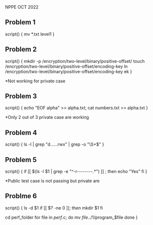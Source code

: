 NPPE OCT 2022
 
Problem 1
------------------
script() { 
mv *.txt level1
}

Problem 2
--------------
script() {
mkdir -p /encryption/two-level/binary/positive-offset/
touch /encryption/two-level/binary/positive-offset/encoding-key
ln /encryption/two-level/binary/positive-offset/encoding-key ek
}

*Not working for private case

Problem 3
---------------
script() {
echo "EOF alpha" >> alpha.txt; cat numbers.txt >> alpha.txt
}

*Only 2 out of 3 private case are working

Problem 4
--------------
script() {
ls -l | grep "d......rwx" | grep -o "\S\+$"
}

Problem 5
---------------
script() {
if [[ $(ls -l $1 | grep -e "^-r--------.*") ]] ; then
    echo "Yes"
fi
}

*Public test case is not passing but private are

Problme 6
-------------
script() { 
ls -d $1
if [[ $? -ne 0 ]]; then
        mkdir $1
fi

cd perf_folder
for file in *perf*.c; do
       mv $file ../$1/program_$file
done
}